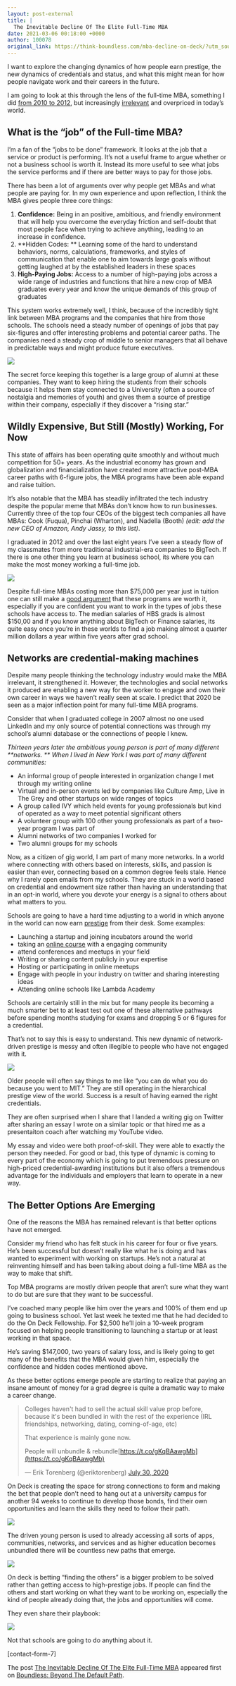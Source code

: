 ```yaml
---
layout: post-external
title: |
  The Inevitable Decline Of The Elite Full-Time MBA
date: 2021-03-06 00:18:00 +0000
author: 100078
original_link: https://think-boundless.com/mba-decline-on-deck/?utm_source=rss&utm_medium=rss&utm_campaign=mba-decline-on-deck
---
```


I want to explore the changing dynamics of how people earn prestige, the new dynamics of credentials and status, and what this might mean for how people navigate work and their careers in the future.

I am going to look at this through the lens of the full-time MBA, something I did [from 2010 to 2012](https://think-boundless.com/so-youre-getting-an-mba-now-what/), but increasingly [irrelevant](https://think-boundless.com/top-tier-mba-losing-relevance-complicated/) and overpriced in today’s world.

## What is the “job” of the Full-time MBA?

I’m a fan of the “jobs to be done” framework. It looks at the job that a service or product is performing. It’s not a useful frame to argue whether or not a business school is worth it. Instead its more useful to see what jobs the service performs and if there are better ways to pay for those jobs.

There has been a lot of arguments over why people get MBAs and what people are paying for. In my own experience and upon reflection, I think the MBA gives people three core things:

1. **Confidence:**  Being in an positive, ambitious, and friendly environment that will help you overcome the everyday friction and self-doubt that most people face when trying to achieve anything, leading to an increase in confidence.
2. **Hidden Codes: ** Learning some of the hard to understand behaviors, norms, calculations, frameworks, and styles of communication that enable one to aim towards large goals without getting laughed at by the established leaders in these spaces
3. **High-Paying Jobs:**  Access to a number of high-paying jobs across a wide range of industries and functions that hire a new crop of MBA graduates every year and know the unique demands of this group of graduates

This system works extremely well, I think, because of the incredibly tight link between MBA programs and the companies that hire from those schools. The schools need a steady number of openings of jobs that pay six-figures and offer interesting problems and potential career paths. The companies need a steady crop of middle to senior managers that all behave in predictable ways and might produce future executives.

[![](https://i2.wp.com/cdn.substack.com/image/fetch/w_1456,c_limit,f_auto,q_auto:good,fl_progressive:steep/https%3A%2F%2Fbucketeer-e05bbc84-baa3-437e-9518-adb32be77984.s3.amazonaws.com%2Fpublic%2Fimages%2Fb3b042e1-1bcc-4870-992e-1e495bd60dcb_1082x334.png?w=1170&ssl=1)](https://i1.wp.com/cdn.substack.com/image/fetch/f_auto,q_auto:good,fl_progressive:steep/https#3A%2F%2Fbucketeer-e05bbc84-baa3-437e-9518-adb32be77984.s3.amazonaws.com%2Fpublic%2Fimages%2Fb3b042e1-1bcc-4870-992e-1e495bd60dcb_1082x334.png?ssl=1)

The secret force keeping this together is a large group of alumni at these companies. They want to keep hiring the students from their schools because it helps them stay connected to a University (often a source of nostalgia and memories of youth) and gives them a source of prestige within their company, especially if they discover a “rising star.”

## **Wildly Expensive, But Still (Mostly) Working, For Now**

This state of affairs has been operating quite smoothly and without much competition for 50+ years. As the industrial economy has grown and globalization and financialization have created more attractive post-MBA career paths with 6-figure jobs, the MBA programs have been able expand and raise tuition.

It’s also notable that the MBA has steadily infiltrated the tech industry despite the popular meme that MBAs don’t know how to run businesses. Currently three of the top four CEOs of the biggest tech companies all have MBAs: Cook (Fuqua), Pinchai (Wharton), and Nadella (Booth) _(edit: add the new CEO of Amazon, Andy Jassy, to this list)_.

I graduated in 2012 and over the last eight years I’ve seen a steady flow of my classmates from more traditional industrial-era companies to BigTech. If there is one other thing you learn at business school, its where you can make the most money working a full-time job.

[![](https://i2.wp.com/cdn.substack.com/image/fetch/w_1456,c_limit,f_auto,q_auto:good,fl_progressive:steep/https%3A%2F%2Fbucketeer-e05bbc84-baa3-437e-9518-adb32be77984.s3.amazonaws.com%2Fpublic%2Fimages%2Ff9a33b0c-65e3-4aa0-9907-dd0f6c0f16b1_903x578.png?w=1170&ssl=1)](https://i1.wp.com/cdn.substack.com/image/fetch/f_auto,q_auto:good,fl_progressive:steep/https%3A%2F%2Fbucketeer-e05bbc84-baa3-437e-9518-adb32be77984.s3.amazonaws.com%2Fpublic%2Fimages%2Ff9a33b0c-65e3-4aa0-9907-dd0f6c0f16b1_903x578.png?ssl=1)

Despite full-time MBAs costing more than $75,000 per year just in tuition one can still make a [good argument](https://think-boundless.com/top-tier-mba-losing-relevance-complicated/) that these programs are worth it, especially if you are confident you want to work in the types of jobs these schools have access to. The median salaries of HBS grads is almost $150,00 and if you know anything about BigTech or Finance salaries, its quite easy once you’re in these worlds to find a job making almost a quarter million dollars a year within five years after grad school.

## **Networks are credential-making machines**

Despite many people thinking the technology industry would make the MBA irrelevant, it strengthened it. However, the technologies and social networks it produced are enabling a new way for the worker to engage and own their own career in ways we haven’t really seen at scale. I predict that 2020 be seen as a major inflection point for many full-time MBA programs.

Consider that when I graduated college in 2007 almost no one used LinkedIn and my only source of potential connections was through my school’s alumni database or the connections of people I knew.

_Thirteen years later the ambitious young person is part of many different  **networks. ** When I lived in New York I was part of many different communities:_

- An informal group of people interested in organization change I met through my writing online
- Virtual and in-person events led by companies like Culture Amp, Live in The Grey and other startups on wide ranges of topics
- A group called IVY which held events for young professionals but kind of operated as a way to meet potential significant others
- A volunteer group with 100 other young professionals as part of a two-year program I was part of
- Alumni networks of two companies I worked for
- Two alumni groups for my schools

Now, as a citizen of gig world, I am part of many more networks. In a world where connecting with others based on interests, skills, and passion is easier than ever, connecting based on a common degree feels stale. Hence why I rarely open emails from my schools. They are stuck in a world based on credential and endowment size rather than having an understanding that in an opt-in world, where you devote your energy is a signal to others about what matters to you.

Schools are going to have a hard time adjusting to a world in which anyone in the world can now earn [prestige](https://think-boundless.com/the-future-of-the-prestige-economy-who-gets-status/) from their desk. Some examples:

- Launching a startup and joining incubators around the world
- taking an [online course](https://think-boundless.com/aliabdaalcourse/) with a engaging community
- attend conferences and meetups in your field
- Writing or sharing content publicly in your expertise
- Hosting or participating in online meetups
- Engage with people in your industry on twitter and sharing interesting ideas
- Attending online schools like Lambda Academy

Schools are certainly still in the mix but for many people its becoming a much smarter bet to at least test out one of these alternative pathways before spending months studying for exams and dropping 5 or 6 figures for a credential.

That’s not to say this is easy to understand. This new dynamic of network-driven prestige is messy and often illegible to people who have not engaged with it.

[![](https://i0.wp.com/cdn.substack.com/image/fetch/w_1456,c_limit,f_auto,q_auto:good,fl_progressive:steep/https%3A%2F%2Fbucketeer-e05bbc84-baa3-437e-9518-adb32be77984.s3.amazonaws.com%2Fpublic%2Fimages%2F7459eff5-307c-431a-b979-127baa47251d_948x697.png?w=1170&ssl=1)](https://i2.wp.com/cdn.substack.com/image/fetch/f_auto,q_auto:good,fl_progressive:steep/https%3A%2F%2Fbucketeer-e05bbc84-baa3-437e-9518-adb32be77984.s3.amazonaws.com%2Fpublic%2Fimages%2F7459eff5-307c-431a-b979-127baa47251d_948x697.png?ssl=1)

Older people will often say things to me like “you can do what you do because you went to MIT.” They are still operating in the hierarchical prestige view of the world. Success is a result of having earned the right credentials.

They are often surprised when I share that I landed a writing gig on Twitter after sharing an essay I wrote on a similar topic or that hired me as a presentaiton coach after watching my YouTube video.

My essay and video were both proof-of-skill. They were able to exactly the person they needed. For good or bad, this type of dynamic is coming to every part of the economy which is going to put tremendous pressure on high-priced credential-awarding institutions but it also offers a tremendous advantage for the individuals and employers that learn to operate in a new way.

## **The Better Options Are Emerging**

One of the reasons the MBA has remained relevant is that better options have not emerged.

Consider my friend who has felt stuck in his career for four or five years. He’s been successful but doesn’t really like what he is doing and has wanted to experiment with working on startups. He’s not a natural at reinventing himself and has been talking about doing a full-time MBA as the way to make that shift.

Top MBA programs are mostly driven people that aren’t sure what they want to do but are sure that they want to be successful.

I’ve coached many people like him over the years and 100% of them end up going to business school. Yet last week he texted me that he had decided to do the On Deck Fellowship. For $2,500 he’ll join a 10-week program focused on helping people transitioning to launching a startup or at least working in that space.

He’s saving $147,000, two years of salary loss, and is likely going to get many of the benefits that the MBA would given him, especially the confidence and hidden codes mentioned above.

As these better options emerge people are starting to realize that paying an insane amount of money for a grad degree is quite a dramatic way to make a career change.

> Colleges haven't had to sell the actual skill value prop before, because it's been bundled in with the rest of the experience (IRL friendships, networking, dating, coming-of-age, etc)  
>   
> That experience is mainly gone now.   
>   
> People will unbundle & rebundle[https://t.co/gKqBAawgMb](https://t.co/gKqBAawgMb)
> 
> — Erik Torenberg (@eriktorenberg) [July 30, 2020](https://twitter.com/eriktorenberg/status/1288911393257791489?ref_src=twsrc%5Etfw)

On Deck is creating the space for strong connections to form and making the bet that people don’t need to hang out at a university campus for another 94 weeks to continue to develop those bonds, find their own opportunities and learn the skills they need to follow their path.

[![](https://i0.wp.com/cdn.substack.com/image/fetch/w_1456,c_limit,f_auto,q_auto:good,fl_progressive:steep/https%3A%2F%2Fbucketeer-e05bbc84-baa3-437e-9518-adb32be77984.s3.amazonaws.com%2Fpublic%2Fimages%2F3284edb9-250b-44d4-b821-63e2bb2037bf_800x450.png?w=1170&ssl=1)](https://i1.wp.com/cdn.substack.com/image/fetch/f_auto,q_auto:good,fl_progressive:steep/https%3A%2F%2Fbucketeer-e05bbc84-baa3-437e-9518-adb32be77984.s3.amazonaws.com%2Fpublic%2Fimages%2F3284edb9-250b-44d4-b821-63e2bb2037bf_800x450.png?ssl=1)

The driven young person is used to already accessing all sorts of apps, communities, networks, and services and as higher education becomes unbundled there will be countless new paths that emerge.

[![](https://i0.wp.com/cdn.substack.com/image/fetch/w_1456,c_limit,f_auto,q_auto:good,fl_progressive:steep/https%3A%2F%2Fbucketeer-e05bbc84-baa3-437e-9518-adb32be77984.s3.amazonaws.com%2Fpublic%2Fimages%2F55e0320e-cc8b-4989-837c-89a5472abcde_1047x331.png?w=1170&ssl=1)](https://i0.wp.com/cdn.substack.com/image/fetch/f_auto,q_auto:good,fl_progressive:steep/https%3A%2F%2Fbucketeer-e05bbc84-baa3-437e-9518-adb32be77984.s3.amazonaws.com%2Fpublic%2Fimages%2F55e0320e-cc8b-4989-837c-89a5472abcde_1047x331.png?ssl=1)

On deck is betting “finding the others” is a bigger problem to be solved rather than getting access to high-prestige jobs. If people can find the others and start working on what they want to be working on, especially the kind of people already doing that, the jobs and opportunities will come.

They even share their playbook:

[![](https://i1.wp.com/cdn.substack.com/image/fetch/w_1456,c_limit,f_auto,q_auto:good,fl_progressive:steep/https%3A%2F%2Fbucketeer-e05bbc84-baa3-437e-9518-adb32be77984.s3.amazonaws.com%2Fpublic%2Fimages%2Fa608d769-069d-4b2a-a7cb-177e2cd69270_688x402.png?w=1170&ssl=1)](https://i2.wp.com/cdn.substack.com/image/fetch/f_auto,q_auto:good,fl_progressive:steep/https%3A%2F%2Fbucketeer-e05bbc84-baa3-437e-9518-adb32be77984.s3.amazonaws.com%2Fpublic%2Fimages%2Fa608d769-069d-4b2a-a7cb-177e2cd69270_688x402.png?ssl=1)

Not that schools are going to do anything about it.

[contact-form-7]

The post [The Inevitable Decline Of The Elite Full-Time MBA](https://think-boundless.com/mba-decline-on-deck/) appeared first on [Boundless: Beyond The Default Path](https://think-boundless.com).

